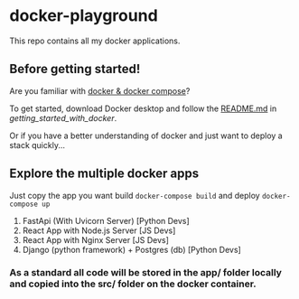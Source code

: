 # docker-playground

This repo contains all my docker applications. 

## Before getting started!
  Are you familiar with [docker & docker compose](https://www.docker.com/)? 

To get started, download Docker desktop and follow the [README.md](https://github.com/CKSoupen/docker-playground/edit/master/getting_started_with_docker/README.md) in *getting_started_with_docker*.

Or if you have a better understanding of docker and just want to deploy a stack quickly...

## Explore the multiple docker apps
Just copy the app you want
 build ```docker-compose build``` and 
  deploy ```docker-compose up```

1. FastApi (With Uvicorn Server) [Python Devs] 
2. React App with Node.js Server [JS Devs]
3. React App with Nginx Server [JS Devs]
4. Django (python framework) + Postgres (db) [Python Devs]


### As a standard all code will be stored in the app/ folder locally and copied into the src/ folder on the docker container.
